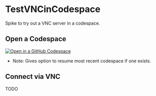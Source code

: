 # TestVNCinCodespace
Spike to try out a VNC server in a codespace.

## Open a Codespace

[![Open in a GitHub Codespace](https://github.com/codespaces/badge.svg)](https://codespaces.new/braughtg/TestVNCinCodespace?quickstart=1)
- Note: Gives option to resume most recent codespace if one exists.

## Connect via VNC

TODO
